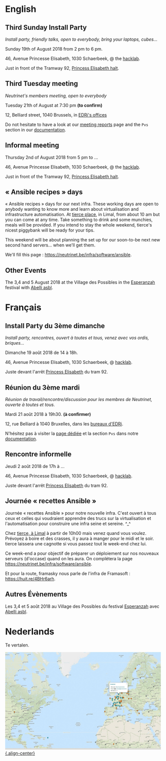 <!-- TITLE: Agenda -->
<!-- SUBTITLE: Meetings, Réunions, Samenkomst, Install Parties, enz. -->

# English

## Third Sunday Install Party
*Install party, friendly talks, open to everybody, bring your laptops, cubes...*

Sunday 19th of August 2018 from 2 pm to 6 pm.

46, Avenue Princesse Elisabeth, 1030 Schaerbeek, @ the [hacklab](https://ps.zoethical.com/t/welcome-to-the-hacklab-bxl/1600).

Just in front of the Tramway 92, [Princess Elisabeth halt](https://www.openstreetmap.org/#map=19/50.87286/4.37672).

## Third Tuesday meeting
*Neutrinet's members meeting, open to everybody*

Tuesday 21th of August at 7:30 pm **(to confirm)**
 
12, Belliard street, 1040 Brussels, in [EDRi's offices](https://osm.org/go/0EoS3yxK5?node=3396312894)

Do not hesitate to have a look at our [meeting reports](pvs) page and the `Pvs` section in our [documentation](all).

## Informal meeting

Thursday 2nd of August 2018 from 5 pm to ...

46, Avenue Princesse Elisabeth, 1030 Schaerbeek, @ the [hacklab](https://ps.zoethical.com/t/welcome-to-the-hacklab-bxl/1600).

Just in front of the Tramway 92, [Princess Elisabeth halt](https://www.openstreetmap.org/#map=19/50.87286/4.37672).

## « Ansible recipes » days

« Ansible recipes » days for our next infra.
These working days are open to anybody wanting to know more and learn about virtualisation and infrastructure automatisation.
At [tierce place](https://www.openstreetmap.org/way/488799960#map=19/50.69328/4.58161), in Limal, from about 10 am but you can come at any time.
Take something to drink and some munchies, meals will be provided.
If you intend to stay the whole weekend, tierce's nicest piggybank will be ready for your tips.

This weekend will be about planning the set up for our soon-to-be next new second hand servers… when we'll get them.

We'll fill this page : <https://neutrinet.be/infra/software/ansible>.

## Other Events

The 3,4 and 5 August 2018 at the Village des Possibles in the [Esperanzah](https://www.esperanzah.be/) festival with [Abelli asbl](http://www.abelli-asbl.be/?lang=fr).

# Français
## Install Party du 3ème dimanche
*Install party, rencontres, ouvert à toutes et tous, venez avec vos ordis, briques...*

Dimanche 19 août 2018 de 14 à 18h.

46, Avenue Princesse Elisabeth, 1030 Schaerbeek, @ [hacklab](https://ps.zoethical.com/t/welcome-to-the-hacklab-bxl/1600).

Juste devant l'arrêt [Princess Elisabeth](https://www.openstreetmap.org/#map=19/50.87286/4.37672) du tram 92.


## Réunion du 3ème mardi
*Réunion de travail/rencontre/discussion pour les membres de Neutrinet, ouverte à toutes et tous.*

Mardi 21 août 2018 à 19h30. **(à confirmer)**

12, rue Belliard à 1040 Bruxelles, dans les [bureaux d'EDRi](https://osm.org/go/0EoS3yxK5?node=3396312894).

N'hésitez pas à visiter la [page dédiée](pvs) et la section `Pvs` dans notre [documentation](all).

## Rencontre informelle

Jeudi  2 août 2018 de 17h à ...

46, Avenue Princesse Elisabeth, 1030 Schaerbeek, @ [hacklab](https://ps.zoethical.com/t/welcome-to-the-hacklab-bxl/1600).

Juste devant l'arrêt [Princess Elisabeth](https://www.openstreetmap.org/#map=19/50.87286/4.37672) du tram 92.

## Journée « recettes Ansible »

Journée « recettes Ansible » pour notre nouvelle infra.
C'est ouvert à tous ceux et celles qui voudraient apprendre des trucs sur la virtualisation et l'automatisation pour construire une infra seine et sereine. ^_^

Chez [tierce, à Limal](https://www.openstreetmap.org/way/488799960#map=19/50.69328/4.58161) à partir de 10h00 mais venez quand vous voulez.
Prévoyez à boire et des crasses, il y aura à manger pour le midi et le soir.
tierce laissera une cagnotte si vous passez tout le week-end chez lui.

Ce week-end a pour objectif de préparer un déploiement sur nos nouveaux serveurs (d'occase) quand on les aura.
On complétera la page <https://neutrinet.be/infra/software/ansible>.

Et pour la route, framasky nous parle de l'infra de Framasoft : <https://huit.re/4BHr6arh>.

## Autres Évènements

Les 3,4 et 5 août 2018 au Village des Possibles du festival [Esperanzah](https://www.esperanzah.be/) avec [Abelli asbl](http://www.abelli-asbl.be/?lang=fr).

# Nederlands
Te vertalen.

[![Diyisp](/uploads/diyisp.jpg "Diyisp"){.align-center}](https://db.ffdn.org/)
